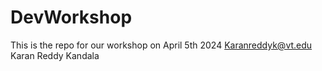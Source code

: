 # DevWorkshop
This is the repo for our workshop on April 5th 2024
Karanreddyk@vt.edu Karan Reddy Kandala
